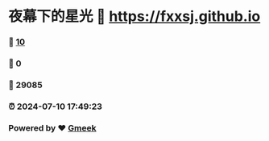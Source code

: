 # 夜幕下的星光 :link: https://fxxsj.github.io 
### :page_facing_up: [10](https://fxxsj.github.io/tag.html) 
### :speech_balloon: 0 
### :hibiscus: 29085 
### :alarm_clock: 2024-07-10 17:49:23 
### Powered by :heart: [Gmeek](https://github.com/Meekdai/Gmeek)
